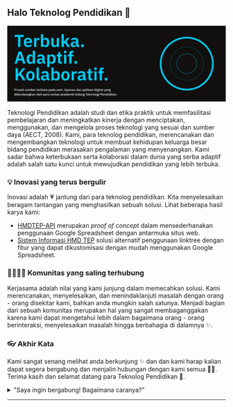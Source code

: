 ## Halo Teknolog Pendidikan 👋

![Banner Profil Organisasi Github Teknologi Pendidikan](banner-profile.png)

Teknologi Pendidikan adalah studi dan etika praktik untuk memfasilitasi pembelajaran dan meningkatkan kinerja dengan menciptakan, menggunakan, dan mengelola proses teknologi yang sesuai dan sumber daya (AECT, 2008). Kami, para teknolog pendidikan, merencanakan dan mengembangkan teknologi untuk membuat kehidupan keluarga besar bidang pendidikan merasakan pengalaman yang menyenangkan. Kami sadar bahwa keterbukaan serta kolaborasi dalam dunia yang serba adaptif adalah salah satu kunci untuk mewujudkan pendidikan yang lebih terbuka.

### 💡 Inovasi yang terus bergulir

Inovasi adalah 💗 jantung dari para teknolog pendidikan. Kita menyelesaikan beragam tantangan yang menghasilkan sebuah solusi. Lihat beberapa hasil karya kami:

- [HMDTEP-API](https://github.com/teknologi-pendidikan/hmdtep-api) merupakan *proof of concept* dalam mensederhanakan penggunaan Google Spreadsheet dengan antarmuka situs web.
- [Sistem Informasi HMD TEP](https://github.com/teknologi-pendidikan/hmj.tep) solusi alternatif penggunaan linktree dengan fitur yang dapat dikustomisasi dengan mudah menggunakan Google Spreadsheet.

### 👩‍👩‍👧‍👦 Komunitas yang saling terhubung

Kerjasama adalah nilai yang kami junjung dalam memecahkan solusi. Kami merencanakan, menyelesaikan, dan menindaklanjuti masalah dengan orang - orang disekitar kami, bahkan anda mungkin salah satunya. Menjadi bagian dari sebuah komunitas merupakan hal yang sangat membaganggakan karena kami dapat mengetahui lebih dalam bagaimana orang - orang berinteraksi, menyelesaikan masalah hingga berbahagia di dalamnya ✨.

### 👓 Akhir Kata

Kami sangat senang melihat anda berkunjung ✨ dan dan kami harap kalian dapat segera bergabung dan menjalin hubungan dengan kami semua 🙇‍♂️. Terima kasih dan selamat datang para Teknolog Pendidikan 🙌.

<details> 
	<summary>"Saya ingin bergabung! Bagaimana caranya?"</summary>
	<br>
	<ul>
	<li>Kalian dapat mengusulkan proyek kepada kami untuk ditambahkan kedalam Github Orgs ini melalui email yang telah tertera.</li>
		<li>Jika kalian tidak memiliki usul proyek, kalian dapat:
			<ul>
				<li>Usulkan ide atau perbaikan pada proyek yang menurut kalian menarik,</li>
				<li>Buatlah dokumentasi tentang cara penggunaan aplikasi yang kami kembangkan,</li>
				<li>Sebarluaskan kepada pengikut anda tentang kami. </li>
			</ul>
		</li>
	</ul>
</details>

---

<!--
Made with 🖤
🙇‍♂️🎤⬇️
-->

